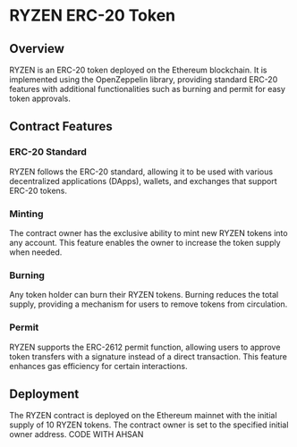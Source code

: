 # RYZEN ERC-20 Token

## Overview

RYZEN is an ERC-20 token deployed on the Ethereum blockchain. It is implemented using the OpenZeppelin library, providing standard ERC-20 features with additional functionalities such as burning and permit for easy token approvals.

## Contract Features

### ERC-20 Standard

RYZEN follows the ERC-20 standard, allowing it to be used with various decentralized applications (DApps), wallets, and exchanges that support ERC-20 tokens.

### Minting

The contract owner has the exclusive ability to mint new RYZEN tokens into any account. This feature enables the owner to increase the token supply when needed.

### Burning

Any token holder can burn their RYZEN tokens. Burning reduces the total supply, providing a mechanism for users to remove tokens from circulation.

### Permit

RYZEN supports the ERC-2612 permit function, allowing users to approve token transfers with a signature instead of a direct transaction. This feature enhances gas efficiency for certain interactions.

## Deployment

The RYZEN contract is deployed on the Ethereum mainnet with the initial supply of 10 RYZEN tokens. The contract owner is set to the specified initial owner address.
CODE WITH AHSAN
